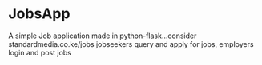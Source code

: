 # JobsApp
A simple Job application made in python-flask...consider standardmedia.co.ke/jobs
jobseekers query and apply for jobs, employers login and post jobs
